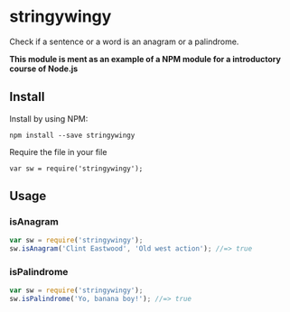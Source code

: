 # stringywingy

Check if a sentence or a word is an anagram or a palindrome.

**This module is ment as an example of a NPM module for a introductory course
of Node.js**


## Install

Install by using NPM:

```
npm install --save stringywingy
```

Require the file in your file

```
var sw = require('stringywingy');
```

## Usage

### isAnagram

```js
var sw = require('stringywingy');
sw.isAnagram('Clint Eastwood', 'Old west action'); //=> true
```

### isPalindrome

```js
var sw = require('stringywingy');
sw.isPalindrome('Yo, banana boy!'); //=> true
```
